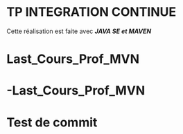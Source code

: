 # TP INTEGRATION CONTINUE  
Cette réalisation est faite avec ***JAVA SE et MAVEN***
# Last_Cours_Prof_MVN
# -Last_Cours_Prof_MVN
# Test de commit
